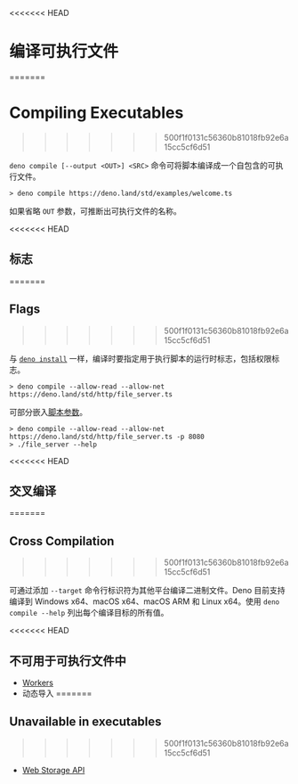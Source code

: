 <<<<<<< HEAD
# 编译可执行文件
=======
# Compiling Executables
>>>>>>> 500f1f0131c56360b81018fb92e6a15cc5cf6d51

`deno compile [--output <OUT>] <SRC>` 命令可将脚本编译成一个自包含的可执行文件。

```
> deno compile https://deno.land/std/examples/welcome.ts
```

如果省略 `OUT` 参数，可推断出可执行文件的名称。

<<<<<<< HEAD
## 标志
=======
## Flags
>>>>>>> 500f1f0131c56360b81018fb92e6a15cc5cf6d51

与 [`deno install`](./script_installer.md)
一样，编译时要指定用于执行脚本的运行时标志，包括权限标志。

```
> deno compile --allow-read --allow-net https://deno.land/std/http/file_server.ts
```

可部分嵌入[脚本参数](../getting_started/command_line_interface.md#script-arguments)。

```
> deno compile --allow-read --allow-net https://deno.land/std/http/file_server.ts -p 8080
> ./file_server --help
```

<<<<<<< HEAD
## 交叉编译
=======
## Cross Compilation
>>>>>>> 500f1f0131c56360b81018fb92e6a15cc5cf6d51

可通过添加 `--target` 命令行标识符为其他平台编译二进制文件。Deno 目前支持编译到
Windows x64、macOS x64、macOS ARM 和 Linux x64。使用 `deno compile --help`
列出每个编译目标的所有值。

<<<<<<< HEAD
## 不可用于可执行文件中

- [Workers](../runtime/workers.md)
- 动态导入
=======
## Unavailable in executables

>>>>>>> 500f1f0131c56360b81018fb92e6a15cc5cf6d51
- [Web Storage API](../runtime/web_storage_api.md)
